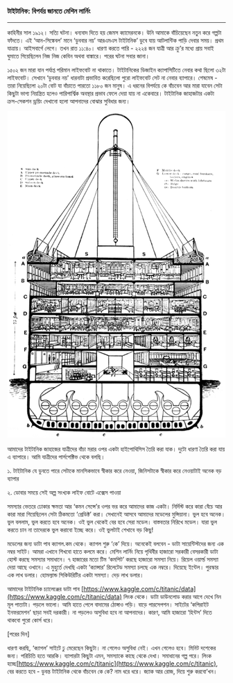 ### টাইটানিক: বিপর্যয় জানতে মেশিন লার্নিং

---

কাহিনীর সাল ১৯১২। সত্যি ঘটনা। ধন্যবাদ দিতে হয় জেমস ক্যামেরনকে। উনি আমাকে বাঁচিয়েছেন নতুন করে গল্পটা ফাঁদতে। এই ‘আন-সিঙ্কেবল’ মানে ‘ডুববার নয়’ আরএমএস টাইটানিক’ ডুবে যায় আটলান্টিক পাড়ি দেবার সময়। প্রথম যাত্রায়। আইসবার্গে লেগে। তখন রাত ১১:৪০। ধারণা করতে পারি - ২২২৪ জন যাত্রী আর ক্রু’র মধ্যে প্রায় সবাই ঘুমাতে গিয়েছিলেন নিজ নিজ কেবিন অথবা বাঙ্কারে। পরের ঘটনা সবার জানা।

১৫০২ জন মারা যান পর্যাপ্ত পরিমান লাইফবোট না থাকাতে। টাইটানিকের ডিজাইন ক্যাপাসিটিতে নেবার কথা ছিলো ৩২টা লাইফবোট। সেখানে ‘ডুববার নয়' ধারনাটা প্রভাবিত করেছিলো পুরো লাইফবোট সেট না নেবার ব্যাপারে। শেষমেষ - তারা নিয়েছিলো ২০টা বোট যা বাঁচাতে পারতো ১১৮০ জন মানুষ। এ ধরনের বিপর্যয়ে কে বাঁচবেন আর মারা যাবেন সেটা কিছুটা ভাগ্য নিয়ন্ত্রিত হলেও পারিপার্শ্বিক অবস্থার প্রভাব ফেলে দেয়া যায় না একেবারে। টাইটানিক জাহাজটার একটা ক্রস-সেকশন ড্রয়িং দেখানো হলো আপনাদের বোঝার সুবিধার জন্য।

![](/assets/titanic.png)

আমাদের টাইটানিক জাহাজের যাত্রীদের বাঁচা মরার ওপর একটা হাইপোথিসিস তৈরি করা যাক। দুটো ধারণা তৈরি করা যায় এ ব্যাপারে। আমি যাত্রীদের পার্সপেক্টিভ থেকে বলছি।

১. টাইটানিক যে ডুবতে পারে সেটাকে মানসিকভাবে স্বীকার করে নেওয়া, জিনিসটাকে স্বীকার করে নেওয়াটাই অনেক বড় ব্যাপার

২. ডোবার সময়ে সেই অল্প সংখ্যক লাইফ বোটে এক্সেস পাওয়া

সমস্যার ভেতরে ঢোকার ক্ষমতা আর ‘কমন সেন্সে’র ওপর ভর করে আমাদের কাজ একটা। নির্দিস্ট করে কারা বেঁচে আর কারা মারা গিয়েছিলেন সেটা ঠিকমতো ‘প্রেডিক্ট’ করা। সেখানেই আসবে আমাদের মডেলের মুন্সিয়ানা। ভুল হবে অনেক। ভুল বললাম, ভুল করতে হবে অনেক। ওই ভুল থেকেই বের হবে সেরা মডেল। বাস্তবতার নিরিখে মডেল। যারা ভুল করতে চান না তাদেরকে ভুল করাবো ইচ্ছে করে। ওই ভুলটাই শেখাবে বড় কিছু!

মডেলের জন্য ডাটা পাব ক্যাগল.কম থেকে। ক্যাগল শুরু ‘কে’ দিয়ে। অনেকেই বলবেন - ডাটা সায়েন্টিস্টদের জন্য এক নম্বর সাইট। আমরা এখানে শিখবো হাতে কলমে করে। মেশিন লার্নিং নিয়ে পৃথিবীর হাজারো সরকারী বেসরকারী ডাটা হোস্ট করছে সমস্যার সমাধানে। ৭ হাজারের মতো টিম ‘কমপিট’ করছে হাজারো সমস্যা নিয়ে। রিয়েল ওয়ার্ল্ড সমস্যা দেয়া আছে ওখানে। এ মুহুর্তে দেখছি একটা ‘ক্যান্সার’ রিলেটেড সমস্যা চলছে এক নম্বরে। দিয়েছে ইন্টেল। পুরস্কার এক লাখ ডলার। হোমল্যান্ড সিকিউরিটির একটা সমস্যা। দেড় লাখ ডলার।

আমাদের টাইটানিক চ্যালেঞ্জের ডাটা পাব [https://www.kaggle.com/c/titanic/data](https://www.kaggle.com/c/titanic/data) লিংক থেকে। ডাটা ডাউনলোড করার আগে দেখে নিন মূল পাতাটা। পড়লে ভালো। আমি হাতে পেলে বাদামের ঠোঙ্গাও পড়ি। বাড়ে পারসেপশন। সাইটের ‘কপিরাইট ইনফরমেশন’ ছাড়া সবই দরকারী। না পড়লেও অসুবিধা হবে না আপনাদের। কারণ, আমি হাজারো ‘হিন্টস’ দিতে থাকবো পুরো কোর্স ধরে।

\[পরের দিন\]

ধারণা করছি, ‘ক্যাগল’ সাইটে ঢু মেরেছেন কিছুটা। না গেলেও অসুবিধা নেই। এখন গেলেও হবে। মিনিট দশেকের জন্য। পরিচিতি হতে আরকি। ব্যাপারটা কিছুটা এমন, সমস্যাকে কাছে থেকে দেখা। সমাধানের গল্প পরে। লিংক হচ্ছে[https://www.kaggle.com/c/titanic](https://www.kaggle.com/c/titanic), বের করতে হবে - ডুবন্ত টাইটানিক থেকে বাঁচবেন কে কে? নাম ধরে ধরে। জ্যাক আর রোজ, দিয়ে শুরু করবো’খন।

